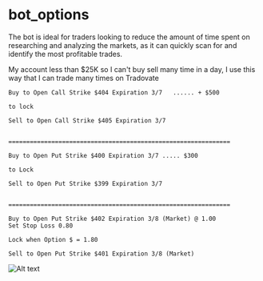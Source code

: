 # bot_options
The bot is ideal for traders looking to reduce the amount of time spent on researching and analyzing the markets, as it can quickly scan for and identify the most profitable trades. 

My account less than $25K so I can't buy sell many time in a day, I use this way that I can trade many times on Tradovate

```
Buy to Open Call Strike $404 Expiration 3/7   ...... + $500

to lock

Sell to Open Call Strike $405 Expiration 3/7


==============================================================

Buy to Open Put Strike $400 Expiration 3/7 ..... $300

to Lock

Sell to Open Put Strike $399 Expiration 3/7


==============================================================

Buy to Open Put Strike $402 Expiration 3/8 (Market) @ 1.00
Set Stop Loss 0.80

Lock when Option $ = 1.80

Sell to Open Put Strike $401 Expiration 3/8 (Market)

```

![Alt text](https://github.com/dearvn/bot_options/raw/main/SPY.png?raw=true "SPY")
